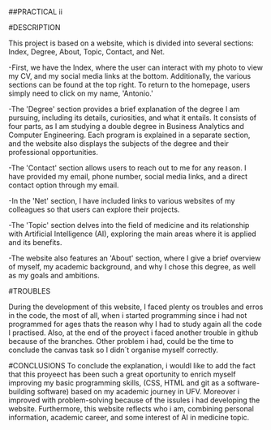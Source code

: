 ##PRACTICAL ii 

#DESCRIPTION

This project is based on a website, which is divided into several sections: Index, Degree, About, Topic, Contact, and Net.

-First, we have the Index, where the user can interact with my photo to view my CV, and my social media links at the bottom. Additionally, the various sections can be found at the top right. To return to the homepage, users simply need to click on my name, 'Antonio.'

-The 'Degree' section provides a brief explanation of the degree I am pursuing, including its details, curiosities, and what it entails. It consists of four parts, as I am studying a double degree in Business Analytics and Computer Engineering. Each program is explained in a separate section, and the website also displays the subjects of the degree and their professional opportunities.

-The 'Contact' section allows users to reach out to me for any reason. I have provided my email, phone number, social media links, and a direct contact option through my email.

-In the 'Net' section, I have included links to various websites of my colleagues so that users can explore their projects.

-The 'Topic' section delves into the field of medicine and its relationship with Artificial Intelligence (AI), exploring the main areas where it is applied and its benefits.

-The website also features an 'About' section, where I give a brief overview of myself, my academic background, and why I chose this degree, as well as my goals and ambitions.

#TROUBLES

During the development of this website, I faced plenty os troubles and erros in the code, the most of all, when i started programming since i had not programmed for ages thats the reason why I had to study again all the code I practised. Also, at the end of the proyect i faced another trouble in github because of the branches. Other problem i had, could be the time to conclude the canvas task so I didn´t organise myself correctly.

#CONCLUSIONS
To conclude the explanation, i wouldl like to add the fact that this proyeect has been such a great oportunity to enrich myself improving my basic programming skills, (CSS, HTML and git as a software-building software)
based on my academic journey in UFV. Moreover i improved with problem-solving because of the issules i had developing the website. Furthermore, this website reflects who i am, combining personal information, 
academic career, and some interest of AI in medicine topic.

